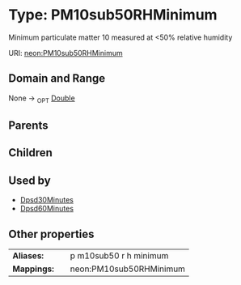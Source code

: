 
# Type: PM10sub50RHMinimum


Minimum particulate matter 10 measured at <50% relative humidity

URI: [neon:PM10sub50RHMinimum](https://data.neonscience.org/PM10sub50RHMinimum)


## Domain and Range

None ->  <sub>OPT</sub> [Double](types/Double.md)

## Parents


## Children


## Used by

 * [Dpsd30Minutes](Dpsd30Minutes.md)
 * [Dpsd60Minutes](Dpsd60Minutes.md)

## Other properties

|  |  |  |
| --- | --- | --- |
| **Aliases:** | | p m10sub50 r h minimum |
| **Mappings:** | | neon:PM10sub50RHMinimum |

